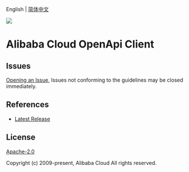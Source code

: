 English | [简体中文](README-CN.md)

![](https://aliyunsdk-pages.alicdn.com/icons/AlibabaCloud.svg)

# Alibaba Cloud OpenApi Client

## Issues

[Opening an Issue](https://github.com/aliyun/alibabacloud-gateway/issues/new), Issues not conforming to the guidelines may be closed immediately.

## References

- [Latest Release](https://github.com/aliyun/alibabacloud-gateway)

## License

[Apache-2.0](http://www.apache.org/licenses/LICENSE-2.0)

Copyright (c) 2009-present, Alibaba Cloud All rights reserved.
